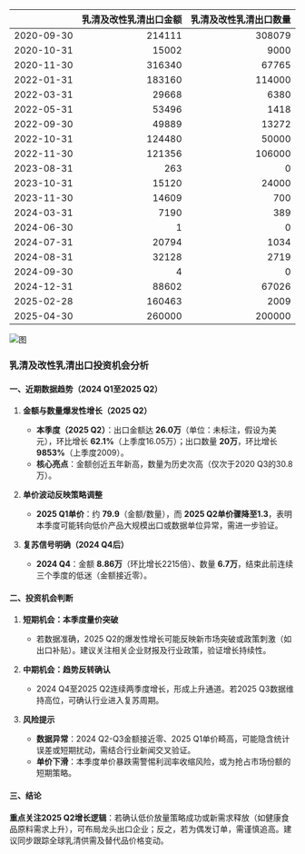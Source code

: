 |            |   乳清及改性乳清出口金额 |   乳清及改性乳清出口数量 |
|:-----------|-------------------------:|-------------------------:|
| 2020-09-30 |                   214111 |                   308079 |
| 2020-10-31 |                    15002 |                     9000 |
| 2020-11-30 |                   316340 |                    67765 |
| 2022-01-31 |                   183160 |                   114000 |
| 2022-03-31 |                    29668 |                     6380 |
| 2022-05-31 |                    53496 |                     1418 |
| 2022-09-30 |                    49889 |                    13272 |
| 2022-10-31 |                   124480 |                    50000 |
| 2022-11-30 |                   121356 |                   106000 |
| 2023-08-31 |                      263 |                        0 |
| 2023-10-31 |                    15120 |                    24000 |
| 2023-11-30 |                    14609 |                      700 |
| 2024-03-31 |                     7190 |                      389 |
| 2024-06-30 |                        1 |                        0 |
| 2024-07-31 |                    20794 |                     1034 |
| 2024-08-31 |                    32128 |                     2719 |
| 2024-09-30 |                        4 |                        0 |
| 2024-12-31 |                    88602 |                    67026 |
| 2025-02-28 |                   160463 |                     2009 |
| 2025-04-30 |                   260000 |                   200000 |

![图](%s_plot.png)



### 乳清及改性乳清出口投资机会分析

#### 一、近期数据趋势（2024 Q1至2025 Q2）
1. **金额与数量爆发性增长（2025 Q2）**  
   - **本季度（2025 Q2）**：出口金额达 **26.0万**（单位：未标注，假设为美元），环比增长 **62.1%**（上季度16.05万）；出口数量 **20万**，环比增长 **9853%**（上季度2009）。  
   - **核心亮点**：金额创近五年新高，数量为历史次高（仅次于2020 Q3的30.8万）。

2. **单价波动反映策略调整**  
   - **2025 Q1单价**：约 **79.9**（金额/数量），而 **2025 Q2单价骤降至1.3**，表明本季度可能转向低价产品大规模出口或数据单位异常，需进一步验证。

3. **复苏信号明确（2024 Q4后）**  
   - **2024 Q4**：金额 **8.86万**（环比增长2215倍）、数量 **6.7万**，结束此前连续三个季度的低迷（金额接近零）。

#### 二、投资机会判断
1. **短期机会：本季度量价突破**  
   - 若数据准确，2025 Q2的爆发性增长可能反映新市场突破或政策刺激（如出口补贴）。建议关注相关企业财报及行业政策，验证增长持续性。

2. **中期机会：趋势反转确认**  
   - 2024 Q4至2025 Q2连续两季度增长，形成上升通道。若2025 Q3数据维持高位，可确认行业进入复苏周期。

3. **风险提示**  
   - **数据异常**：2024 Q2-Q3金额接近零、2025 Q1单价畸高，可能隐含统计误差或短期扰动，需结合行业新闻交叉验证。
   - **单价下滑**：本季度单价暴跌需警惕利润率收缩风险，或为抢占市场份额的短期策略。

#### 三、结论  
**重点关注2025 Q2增长逻辑**：若确认低价放量策略成功或新需求释放（如健康食品原料需求上升），可布局龙头出口企业；反之，若为偶发订单，需谨慎追高。建议同步跟踪全球乳清供需及替代品价格变动。